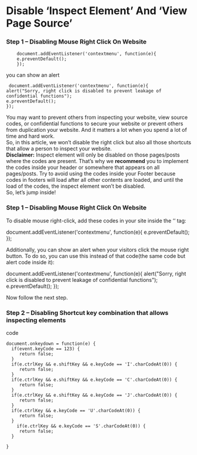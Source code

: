 ﻿# Disable ‘Inspect Element’ And ‘View Page Source’
### Step 1 – Disabling Mouse Right Click On Website

        document.addEventListener('contextmenu', function(e){
	    e.preventDefault();
	    });
you can show an alert

   

     document.addEventListener('contextmenu', function(e){
    alert("Sorry, right click is disabled to prevent leakage of 			confidential functions");
    e.preventDefault();
    });

  
You may want to prevent others from inspecting your website, view source codes, or confidential functions to secure your website or prevent others from duplication your website. And it matters a lot when you spend a lot of time and hard work.  
So, in this article, we won’t disable the right click but also all those shortcuts that allow a person to inspect your website.  
**Disclaimer:** Inspect element will only be disabled on those pages/posts where the codes are present. That’s why we  **recommend**  you to implement the codes inside your header or somewhere that appears on all pages/posts. Try to avoid using the codes inside your Footer because codes in footers will load after all other contents are loaded, and until the load of the codes, the inspect element won’t be disabled.  
So, let’s jump inside!

### Step 1 – Disabling Mouse Right Click On Website

To disable mouse right-click, add these codes in your site inside the ‘**<script></script>**‘ tag:

document.addEventListener('contextmenu', function(e){
e.preventDefault();
});

Additionally, you can show an alert when your visitors click the mouse right button. To do so, you can use this instead of that code(the same code but alert code inside it):

document.addEventListener('contextmenu', function(e){
alert("Sorry, right click is disabled to prevent leakage of confidential functions");
e.preventDefault();
});

Now follow the next step.

### Step 2 – Disabling Shortcut key combination that allows inspecting elements



code

    document.onkeydown = function(e) {
      if(event.keyCode == 123) {
         return false;
      }
      if(e.ctrlKey && e.shiftKey && e.keyCode == 'I'.charCodeAt(0)) {
         return false;
      }
      if(e.ctrlKey && e.shiftKey && e.keyCode == 'C'.charCodeAt(0)) {
         return false;
      }
      if(e.ctrlKey && e.shiftKey && e.keyCode == 'J'.charCodeAt(0)) {
         return false;
      }
      if(e.ctrlKey && e.keyCode == 'U'.charCodeAt(0)) {
         return false;
      }
        if(e.ctrlKey && e.keyCode == 'S'.charCodeAt(0)) {
         return false;
      }

    }
